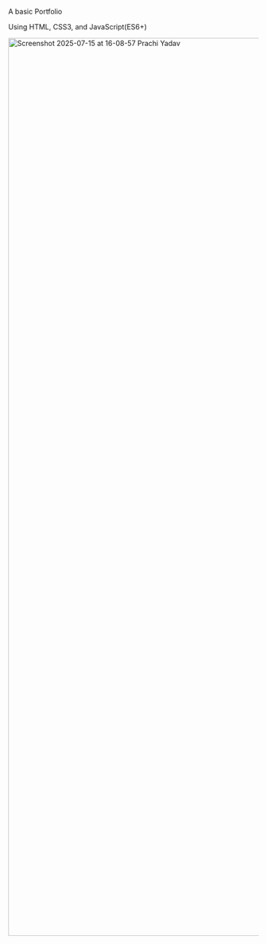 A basic Portfolio 


Using HTML, CSS3, and JavaScript(ES6+)




<img width="1389" height="1808" alt="Screenshot 2025-07-15 at 16-08-57 Prachi Yadav" src="https://github.com/user-attachments/assets/a7d2d6db-f179-4a41-89fc-8695b22a69ac" />
